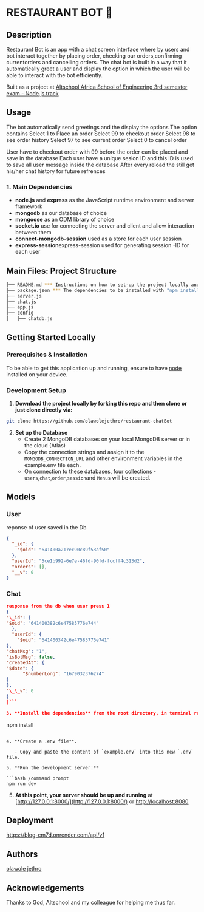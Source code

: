# RESTAURANT BOT 📝

## Description

Restaurant Bot is an app with a chat screen interface where by users and bot interact together by placing order, checking our orders,confirming currentorders and cancelling orders. The chat bot is built in a way that it automatically greet a user and display the option in which the user will be able to interact with the bot efficiently.

Built as a project at [Altschool Africa School of Engineering 3rd semester exam - Node.js track](https://docs.google.com/document/d/1wI4Y7eIQy9Qs9sR9JLoJglNJp5B4i4rV2Ch6-JV-dfo/edit)

## Usage

The bot automatically send greetings and the display the options
The option contains
Select 1 to Place an order
Select 99 to checkout order
Select 98 to see order history
Select 97 to see current order
Select 0 to cancel order

User have to checkout order with 99 before the order can be placed and save in the database
Each user have a unique sesion ID and this ID is used to save all user message inside the database
After every reload the still get his/her chat history for future refrences

### 1. Main Dependencies

- **node.js** and **express** as the JavaScript runtime environment and server framework
- **mongodb** as our database of choice
- **mongoose** as an ODM library of choice
- **socket.io** use for connecting the server and client and allow interaction between them
- **connect-mongodb-session** used as a store for each user session
- **express-session**express-session used for generating session -ID for each user

## Main Files: Project Structure

```sh
├── README.md *** Instructions on how to set-up the project locally and usasge of the app
├── package.json *** The dependencies to be installed with "npm install"
├── server.js
├── chat.js
├── app.js
├── config
│   ├── chatdb.js

```

## Getting Started Locally

### Prerequisites & Installation

To be able to get this application up and running, ensure to have [node](https://nodejs.org/en/download/) installed on your device.

### Development Setup

1. **Download the project locally by forking this repo and then clone or just clone directly via:**

```bash
git clone https://github.com/olawolejethro/restaurant-chatBot
```

2. **Set up the Database**
   - Create 2 MongoDB databases on your local MongoDB server or in the cloud (Atlas)
   - Copy the connection strings and assign it to the `MONGODB_CONNECTION_URL` and other environment variables in the example.env file each.
   - On connection to these databases, four collections - `users`,`chat`,`order`,`session`and `Menus` will be created.

## Models

### User

reponse of user saved in the Db

```json
{
  "_id": {
    "$oid": "641400a217ec90c89f58af50"
  },
  "userId": "5ce1b992-6e7e-46fd-90fd-fccff4c313d2",
  "orders": [],
  "__v": 0
}
```

### Chat

````json
response from the db when user press 1
{
"\_id": {
"$oid": "641400382c6e47585776e744"
  },
  "userId": {
    "$oid": "641400342c6e47585776e741"
},
"chatMsg": "1",
"isBotMsg": false,
"createdAt": {
"$date": {
      "$numberLong": "1679032376274"
}
},
"\_\_v": 0
}
|```

3. **Install the dependencies** from the root directory, in terminal run:

````

npm install

````

4. **Create a .env file**.

   - Copy and paste the content of `example.env` into this new `.env` file.

5. **Run the development server:**

```bash /command prompt
npm run dev
````

5. **At this point, your server should be up and running** at [http://127.0.0.1:8000/](http://127.0.0.1:8000/) or [http://localhost:8080](http://localhost:8080)

## Deployment

https://blog-cm7d.onrender.com/api/v1

## Authors

[olawole jethro](https://github.com/olawolejethro/restaurant-chatBot)

## Acknowledgements

Thanks to God, Altschool and my colleague for helping me thus far.
